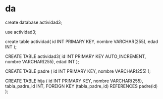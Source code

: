 # da
create database actividad3;

use actividad3;

create table actividad(
 id INT PRIMARY KEY,
 nombre VARCHAR(255),
 edad INT
);

CREATE TABLE actividad3(
 id INT PRIMARY KEY AUTO_INCREMENT,
 nombre VARCHAR(255),
 edad INT
);

CREATE TABLE padre (
 id INT PRIMARY KEY,
 nombre VARCHAR(255)
);

CREATE TABLE hija (
 id INT PRIMARY KEY,
 nombre VARCHAR(255),
 tabla_padre_id INT,
 FOREIGN KEY (tabla_padre_id) REFERENCES padre(id)
);
